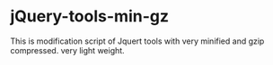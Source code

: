 jQuery-tools-min-gz
===================
This is modification script of Jquert tools with very minified and gzip compressed. very light weight.
